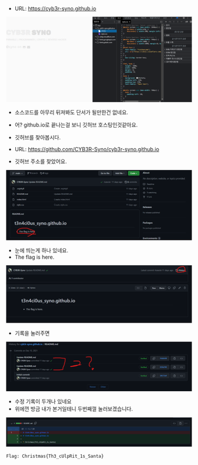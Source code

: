 * URL: https://cyb3r-syno.github.io

![alt Cu1](https://github.com/simnple/Christmas_ctf/blob/main/MISC/imgs/Cu1.png)
* 소스코드를 아무리 뒤져봐도 단서가 될만한건 없네요.
* 어? github.io로 끝나는걸 보니 깃허브 호스팅인것같아요.
* 깃허브를 찾아봅시다.

* URL: https://github.com/CYB3R-Syno/cyb3r-syno.github.io
* 깃허브 주소를 찾았어요.

![alt Cu2](https://github.com/simnple/Christmas_ctf/blob/main/MISC/imgs/Cu2.png)
* 눈에 띄는게 하나 있네요.
* The flag is here.

![alt Cu3](https://github.com/simnple/Christmas_ctf/blob/main/MISC/imgs/Cu3.png)
* 기록을 눌러주면

![alt Cu4](https://github.com/simnple/Christmas_ctf/blob/main/MISC/imgs/Cu4.png)
* 수정 기록이 두개나 있네요
* 위에껀 방금 내가 본거일테니 두번째껄 눌러보겠습니다.

![alt Cu5](https://github.com/simnple/Christmas_ctf/blob/main/MISC/imgs/Cu5.png)
```
Flag: Christmas{Th3_cUlpRit_1s_Santa}
```